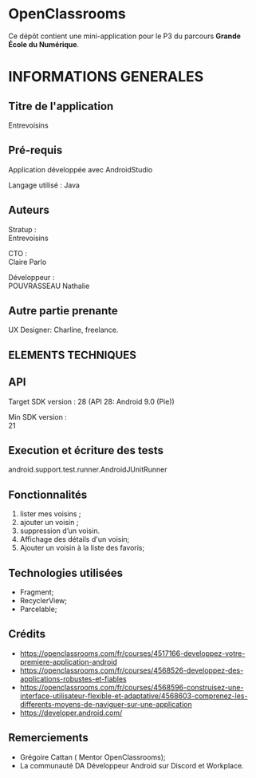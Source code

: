 # OpenClassrooms

Ce dépôt contient une mini-application pour le P3 du parcours **Grande École du Numérique**.

# INFORMATIONS GENERALES

## Titre de l'application

Entrevoisins

## Pré-requis

Application développée avec AndroidStudio

Langage utilisé :
Java

## Auteurs 

Stratup :  
Entrevoisins

CTO :  
Claire Parlo

Développeur :  
POUVRASSEAU Nathalie

## Autre partie prenante

UX Designer:
 Charline, freelance.

## ELEMENTS TECHNIQUES

## API 
Target SDK version : 
 28 (API 28: Android 9.0 (Pie))

Min SDK version :  
 21

## Execution et écriture des tests
android.support.test.runner.AndroidJUnitRunner

## Fonctionnalités
 1. lister mes voisins ;
 2. ajouter un voisin ;
 3. suppression d’un voisin.
 4. Affichage des détails d'un voisin;
 5. Ajouter un voisin à la liste des favoris;

## Technologies utilisées
 * Fragment;
 * RecyclerView;
 * Parcelable;

## Crédits
 - https://openclassrooms.com/fr/courses/4517166-developpez-votre-premiere-application-android
 - https://openclassrooms.com/fr/courses/4568526-developpez-des-applications-robustes-et-fiables
 - https://openclassrooms.com/fr/courses/4568596-construisez-une-interface-utilisateur-flexible-et-adaptative/4568603-comprenez-les-differents-moyens-de-naviguer-sur-une-application
 - https://developer.android.com/

## Remerciements

* Grégoire Cattan ( Mentor OpenClassrooms);
* La communauté DA Développeur Android sur Discord et Workplace.
